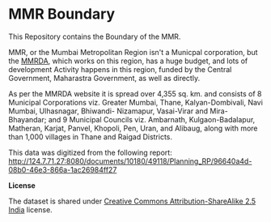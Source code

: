 MMR Boundary
====

This Repository contains the Boundary of the MMR.

MMR, or the Mumbai Metropolitan Region isn't a Municpal corporation, but the [MMRDA](https://mmrda.maharashtra.gov.in/), which works on this region, has a huge budget, and lots of development Activity happens in this region, funded by the Central Government, Maharastra Government, as well as directly.

As per the MMRDA website it is spread over 4,355 sq. km. and consists of 8 Municipal Corporations viz. Greater Mumbai, Thane, Kalyan-Dombivali, Navi Mumbai, Ulhasnagar, Bhiwandi- Nizamapur, Vasai-Virar and Mira-Bhayandar; and 9 Municipal Councils viz. Ambarnath, Kulgaon-Badalapur, Matheran, Karjat, Panvel, Khopoli, Pen, Uran, and Alibaug, along with more than 1,000 villages in Thane and Raigad Districts.


This data was digitized from the following report: http://124.7.71.27:8080/documents/10180/49118/Planning_RP/96640a4d-08b0-46e3-866a-1ac26984ff27

**License**

The dataset is shared under [Creative Commons Attribution-ShareAlike 2.5 India](http://creativecommons.org/licenses/by-sa/2.5/in/) license.